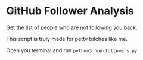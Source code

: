 # GitHub Follower Analysis

Get the list of people who are not following you back.

This script is truly made for petty bitches like me.

Open you terminal and run ```python3 non-followers.py```
